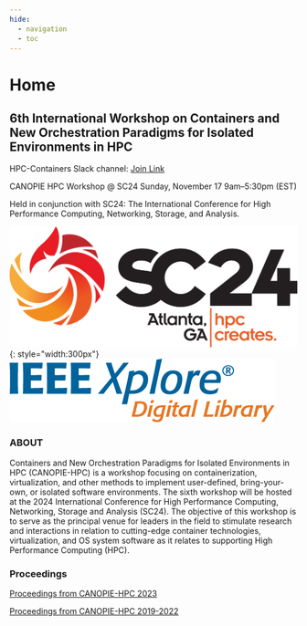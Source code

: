 ```yaml
---
hide:
  - navigation
  - toc
---
```


# Home

## 6th International Workshop on Containers and New Orchestration Paradigms for Isolated Environments in HPC

HPC-Containers Slack channel: [Join Link](http://bit.ly/hpccslack)

CANOPIE HPC Workshop @ SC24
Sunday, November 17 9am–5:30pm (EST)

Held in conjunction with SC24: The International Conference for High Performance Computing, Networking, Storage, and Analysis.

![SC24](images/sc24_H_black_shaded.png){: style="width:300px"} ![IEEEXplore](images/ieee_xplore_logo_rgb_150ppi.png)

### ABOUT

Containers and New Orchestration Paradigms for Isolated Environments in HPC
(CANOPIE-HPC) is a workshop focusing on containerization, virtualization, and
other methods to implement user-defined, bring-your-own, or isolated software
environments. The sixth workshop will be hosted at the 2024 International
Conference for High Performance Computing, Networking, Storage and Analysis
(SC24). The objective of this workshop is to serve as the principal venue for
leaders in the field to stimulate research and interactions in relation to
cutting-edge container technologies, virtualization, and OS system software as
it relates to supporting High Performance Computing (HPC).

### Proceedings

[Proceedings from CANOPIE-HPC 2023](https://dl.acm.org/doi/proceedings/10.1145/3624062?tocHeading=heading4#heading4)

[Proceedings from CANOPIE-HPC 2019-2022](https://ieeexplore.ieee.org/xpl/conhome/1835005/all-proceedings)
